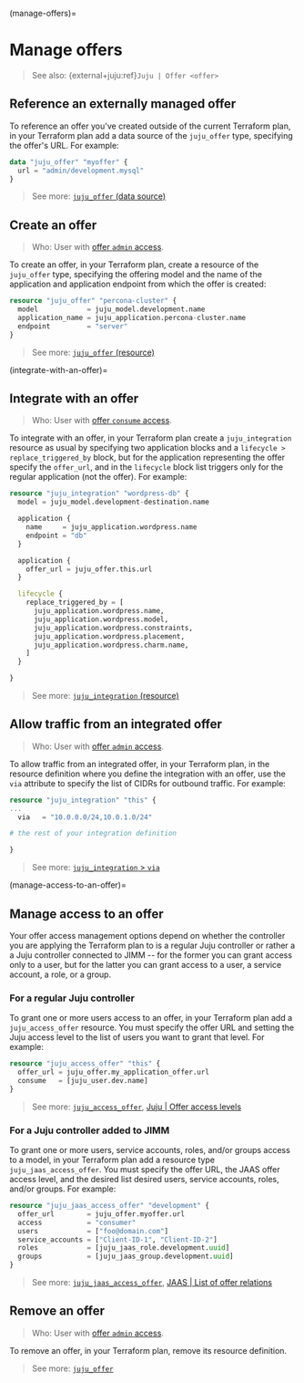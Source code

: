 (manage-offers)=
# Manage offers

> See also: {external+juju:ref}`Juju | Offer <offer>`


## Reference an externally managed offer

To reference an offer you've created outside of the current Terraform plan, in your Terraform plan add a data source of the `juju_offer` type, specifying the offer's URL. For example:

```terraform
data "juju_offer" "myoffer" {
  url = "admin/development.mysql"
}
```

> See more: [`juju_offer` (data source)](https://registry.terraform.io/providers/juju/juju/latest/docs/data-sources/offer)

## Create an offer

> Who: User with [offer `admin` access](https://canonical-juju.readthedocs-hosted.com/en/latest/user/reference/user/#user-access-offer-admin).

To create an offer, in your Terraform plan, create a resource of the `juju_offer` type, specifying the offering model and the name of the application and application endpoint from which the offer is created:

```terraform
resource "juju_offer" "percona-cluster" {
  model            = juju_model.development.name
  application_name = juju_application.percona-cluster.name
  endpoint         = "server"
}
```

> See more: [`juju_offer` (resource)](https://registry.terraform.io/providers/juju/juju/latest/docs/resources/offer)


(integrate-with-an-offer)=
## Integrate with an offer

> Who: User with [offer `consume` access](https://canonical-juju.readthedocs-hosted.com/en/latest/user/reference/user/#user-access-offer-consume).

To integrate with an offer, in your Terraform plan create a `juju_integration` resource as usual by specifying two application blocks and a `lifecycle > replace_triggered_by` block, but for the application representing the offer specify the `offer_url`, and in the `lifecycle` block list triggers only for the regular application (not the offer). For example:

```terraform
resource "juju_integration" "wordpress-db" {
  model = juju_model.development-destination.name

  application {
    name     = juju_application.wordpress.name
    endpoint = "db"
  }

  application {
    offer_url = juju_offer.this.url
  }

  lifecycle {
    replace_triggered_by = [
      juju_application.wordpress.name,
      juju_application.wordpress.model,
      juju_application.wordpress.constraints,
      juju_application.wordpress.placement,
      juju_application.wordpress.charm.name,
    ]
  }

}

```

> See more: [`juju_integration` (resource)](https://registry.terraform.io/providers/juju/juju/latest/docs/resources/integration)

## Allow traffic from an integrated offer
> Who: User with [offer `admin` access](https://canonical-juju.readthedocs-hosted.com/en/latest/user/reference/user/#user-access-offer-admin).

To allow traffic from an integrated offer, in your Terraform plan, in the resource definition where you define the integration with an offer, use the `via` attribute to specify the list of CIDRs for outbound traffic. For example:



```terraform
resource "juju_integration" "this" {
...
  via   = "10.0.0.0/24,10.0.1.0/24"

# the rest of your integration definition

}

```

> See more: [`juju_integration` > `via`](https://registry.terraform.io/providers/juju/juju/latest/docs/resources/integration#via)


(manage-access-to-an-offer)=
## Manage access to an offer

Your offer access management options depend on whether the controller you are applying the Terraform plan to is a regular Juju controller or rather a a Juju controller connected to JIMM -- for the former you can grant access only to a user, but for the latter you can grant access to a user, a service account, a role, or a group.


### For a regular Juju controller
To grant one or more users access to an offer, in your Terraform plan add a `juju_access_offer` resource. You must specify the offer URL and setting the Juju access level to the list of users you want to grant that level. For example:

```terraform
resource "juju_access_offer" "this" {
  offer_url = juju_offer.my_application_offer.url
  consume   = [juju_user.dev.name]
}
```

> See more: [`juju_access_offer`](https://registry.terraform.io/providers/juju/juju/latest/docs/resources/access_offer), [Juju | Offer access levels](https://canonical-juju.readthedocs-hosted.com/en/latest/user/reference/user/#valid-access-levels-for-application-offers)


### For a Juju controller added to JIMM
To grant one or more users, service accounts, roles, and/or groups access to a model, in your Terraform plan add a resource type `juju_jaas_access_offer`. You must specify the offer URL, the JAAS offer access level, and the desired list desired users, service accounts, roles, and/or groups. For example:

```terraform
resource "juju_jaas_access_offer" "development" {
  offer_url        = juju_offer.myoffer.url
  access           = "consumer"
  users            = ["foo@domain.com"]
  service_accounts = ["Client-ID-1", "Client-ID-2"]
  roles            = [juju_jaas_role.development.uuid]
  groups           = [juju_jaas_group.development.uuid]
}
```

> See more: [`juju_jaas_access_offer`](https://registry.terraform.io/providers/juju/juju/latest/docs/resources/jaas_access_offer), [JAAS | List of offer relations](https://canonical-jaas-documentation.readthedocs-hosted.com/en/latest/reference/offer/#list-of-offer-relations)



## Remove an offer
> Who: User with [offer `admin` access](https://canonical-juju.readthedocs-hosted.com/en/latest/user/reference/user/#user-access-offer-admin).

To remove an offer, in your Terraform plan, remove its resource definition.

> See more: [`juju_offer`](https://registry.terraform.io/providers/juju/juju/latest/docs/resources/offer)
